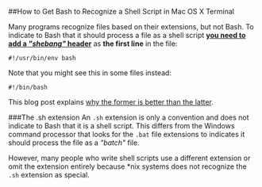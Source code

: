 ##How to Get Bash to Recognize a Shell Script  in Mac OS X Terminal

Many programs recognize files based on their extensions, but not Bash. To indicate to Bash that it should process a file as a shell script [**you need to add a _"shebang"_ header**](https://en.wikipedia.org/wiki/Shebang_%28Unix%29) as **the first line** in the file:

	#!/usr/bin/env bash

Note that you might see this in some files instead:

    #!/bin/bash

This blog post explains [why the former is better than the latter](http://www.cyberciti.biz/tips/finding-bash-perl-python-portably-using-env.html).

###The .sh extension
An `.sh` extension is only a convention and does not indicate to Bash that it is a shell script. This differs from the Windows command processor that looks for the `.bat` file extensions to indicates it should process the file as a _"batch"_ file.

However, many people who write shell scripts use a different extension or omit the extension entirely because *nix systems does not recognize the `.sh` extension as special.



